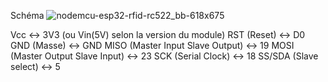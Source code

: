 Schéma
![nodemcu-esp32-rfid-rc522_bb-618x675](https://user-images.githubusercontent.com/73444179/144106215-3988a0d7-97f8-434d-bd72-ffba1798d404.png)

Vcc <-> 3V3 (ou Vin(5V) selon la version du module)
RST (Reset) <-> D0
GND (Masse) <-> GND
MISO (Master Input Slave Output) <-> 19
MOSI (Master Output Slave Input) <-> 23
SCK (Serial Clock) <-> 18
SS/SDA (Slave select) <-> 5
